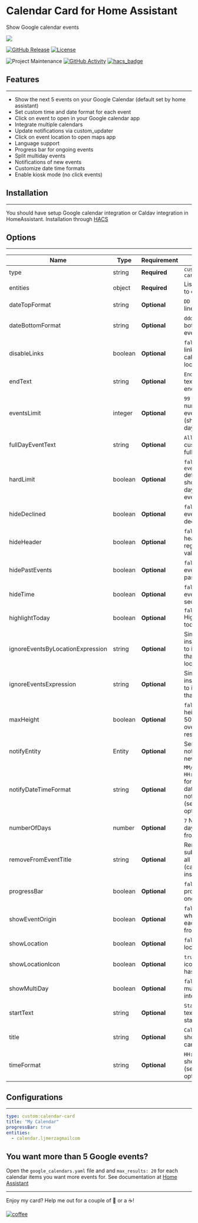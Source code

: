 # Calendar Card for Home Assistant
Show Google calendar events

<img src='https://raw.githubusercontent.com/ljmerza/calendar-card/master/card.png' />


[![GitHub Release][releases-shield]][releases]
[![License][license-shield]](LICENSE.md)

![Project Maintenance][maintenance-shield]
[![GitHub Activity][commits-shield]][commits]
[![hacs_badge](https://img.shields.io/badge/HACS-Default-orange.svg?style=for-the-badge)](https://github.com/custom-components/hacs)

## Features
---
* Show the next 5 events on your Google Calendar (default set by home assistant)
* Set custom time and date format for each event
* Click on event to open in your Google calendar app
* Integrate multiple calendars
* Update notifications via custom_updater
* Click on event location to open maps app
* Language support
* Progress bar for ongoing events
* Split multiday events
* Notifications of new events
* Customize date time formats
* Enable kiosk mode (no click events)


## Installation
---
You should have setup Google calendar integration or Caldav integration in HomeAssistant.
Installation through [HACS](https://github.com/custom-components/hacs)

## Options
---
| Name | Type | Requirement | Description
| ---- | ---- | ------- | -----------
| type | string | **Required** | `custom:calendar-card`
| entities | object | **Required** | List of calendars to display
| dateTopFormat | string | **Optional** | `DD` Format for top line of event date
| dateBottomFormat | string | **Optional** | `ddd` Format to bottom line of event date
| disableLinks | boolean | **Optional** | `false` Disables all links (to open calendar and location)
| endText | string | **Optional** | `End` Set custom text for event end time
| eventsLimit | integer | **Optional** | `99` Maximum number of events to show (shows rest of day after cut off)
| fullDayEventText | string | **Optional** | `All day` Set custom text for a full day event
| hardLimit | boolean | **Optional** | `false` Overrides `eventsLimit` default of showing rest of day's events even after cutoff
| hideDeclined | boolean | **Optional** | `false` Hides events that you declined
| hideHeader | boolean | **Optional** | `false` Hide the header regardless of value
| hidePastEvents | boolean | **Optional** | `false` Hide events that have passed
| hideTime | boolean | **Optional** | `false` Hides event time section entirely
| highlightToday | boolean | **Optional** | `false` Hightlight's today's events
| ignoreEventsByLocationExpression | string | **Optional** | Simple case insensitive regex to ignore events that match location
| ignoreEventsExpression | string | **Optional** | Simple case insensitive regex to ignore events that match title
| maxHeight | boolean | **Optional** | `false` Sets max height for card to 500px and overflows the rest
| notifyEntity | Entity | **Optional** | Send a notification on new events
| notifyDateTimeFormat | string | **Optional** | `MM/DD/YYYY HH:mma` Format for event date/time in notify message (see [here](https://momentjs.com/docs/#/displaying/format/) for options)
| numberOfDays | number | **Optional** | `7` Number of days to display from calendars
| removeFromEventTitle | string | **Optional** | Removes substring from all event titles (case insensitive)
| progressBar | boolean | **Optional** | `false` Adds progress bar to ongoing events
| showEventOrigin | boolean | **Optional** | `false` Shows what calendar each event is from
| showLocation | boolean | **Optional** | `false` Shows location address
| showLocationIcon | boolean | **Optional** | `true` Shows map icon when event has a location
| showMultiDay | boolean | **Optional** | `false` Split multiday events into per day
| startText | string | **Optional** | `Start` Set custom text for event start time
| title | string | **Optional** | `Calendar` Header shown at top of card
| timeFormat | string | **Optional** | `HH:mm` Format to show event time (see [here](https://momentjs.com/docs/#/displaying/format/) for options)

## Configurations
---
```yaml
type: custom:calendar-card
title: "My Calendar"
progressBar: true
entities:
  - calendar.ljmerzagmailcom
```

## You want more than 5 Google events?
Open the `google_calendars.yaml` file and and `max_results: 20` for each calendar items you want more events for. See documentation at [Home Assistant](https://www.home-assistant.io/components/calendar.google/)

---

Enjoy my card? Help me out for a couple of :beers: or a :coffee:!

[![coffee](https://www.buymeacoffee.com/assets/img/custom_images/black_img.png)](https://www.buymeacoffee.com/JMISm06AD)


[commits-shield]: https://img.shields.io/github/commit-activity/y/ljmerza/calendar-card.svg?style=for-the-badge
[commits]: https://github.com/ljmerza/calendar-card/commits/master
[license-shield]: https://img.shields.io/github/license/ljmerza/calendar-card.svg?style=for-the-badge
[maintenance-shield]: https://img.shields.io/badge/maintainer-Leonardo%20Merza%20%40ljmerza-blue.svg?style=for-the-badge
[releases-shield]: https://img.shields.io/github/release/ljmerza/calendar-card.svg?style=for-the-badge
[releases]: https://github.com/ljmerza/calendar-card/releases
